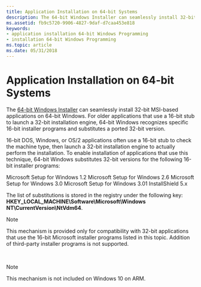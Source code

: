 ```yaml
---
title: Application Installation on 64-bit Systems
description: The 64-bit Windows Installer can seamlessly install 32-bit MSI-based applications on 64-bit Windows.
ms.assetid: fb9c5720-9906-4827-9daf-d7caa453e818
keywords:
- application installation 64-bit Windows Programming
- installation 64-bit Windows Programming
ms.topic: article
ms.date: 05/31/2018
---
```


# Application Installation on 64-bit Systems

The [64-bit Windows Installer](https://docs.microsoft.com/windows/desktop/Msi/windows-installer-on-64-bit-operating-systems) can seamlessly install 32-bit MSI-based applications on 64-bit Windows. For older applications that use a 16-bit stub to launch a 32-bit installation engine, 64-bit Windows recognizes specific 16-bit installer programs and substitutes a ported 32-bit version.

16-bit DOS, Windows, or OS/2 applications often use a 16-bit stub to check the machine type, then launch a 32-bit installation engine to actually perform the installation. To enable installation of applications that use this technique, 64-bit Windows substitutes 32-bit versions for the following 16-bit installer programs:

<dl> Microsoft Setup for Windows 1.2  
Microsoft Setup for Windows 2.6  
Microsoft Setup for Windows 3.0  
Microsoft Setup for Windows 3.01  
InstallShield 5.x  
</dl>

The list of substitutions is stored in the registry under the following key: **HKEY\_LOCAL\_MACHINE\\Software\\Microsoft\\Windows NT\\CurrentVersion\\NtVdm64**.

> [!Note]  
> This mechanism is provided only for compatibility with 32-bit applications that use the 16-bit Microsoft installer programs listed in this topic. Addition of third-party installer programs is not supported.

 

> [!Note]  
> This mechanism is not included on Windows 10 on ARM.

 

 

 




